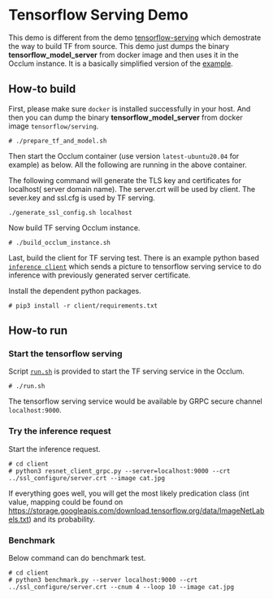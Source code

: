 # Tensorflow Serving Demo

This demo is different from the demo [tensorflow-serving](../tensorflow_serving/) which demostrate the way to build TF from source. This demo just dumps the binary **tensorflow_model_server** from docker image and then uses it in the Occlum instance. It is a basically simplified version of the [example](https://github.com/occlum/occlum/tree/master/example).


## How-to build

First, please make sure `docker` is installed successfully in your host. 
And then you can dump the binary **tensorflow_model_server** from docker image `tensorflow/serving`.

```
# ./prepare_tf_and_model.sh
```

Then start the Occlum container (use version `latest-ubuntu20.04` for example) as below.
All the following are running in the above container.

The following command will generate the TLS key and certificates for localhost( server domain name). The server.crt will be used by client. The sever.key and ssl.cfg is used by TF serving.
```
./generate_ssl_config.sh localhost
```

Now build TF serving Occlum instance.

```
# ./build_occlum_instance.sh
```

Last, build the client for TF serving test.
There is an example python based [`inference client`](./client/inception_client.py) which sends a picture to tensorflow serving service to do inference with previously generated server certificate.

Install the dependent python packages.
```
# pip3 install -r client/requirements.txt
```

## How-to run

### Start the tensorflow serving

Script [`run.sh`](./run.sh) is provided to start the TF serving service in the Occlum.

```
# ./run.sh
```

The tensorflow serving service would be available by GRPC secure channel `localhost:9000`.

### Try the inference request

Start the inference request.
```
# cd client
# python3 resnet_client_grpc.py --server=localhost:9000 --crt ../ssl_configure/server.crt --image cat.jpg
```

If everything goes well, you will get the most likely predication class (int value, mapping could be found on https://storage.googleapis.com/download.tensorflow.org/data/ImageNetLabels.txt) and its probability.

### Benchmark

Below command can do benchmark test.

```
# cd client
# python3 benchmark.py --server localhost:9000 --crt ../ssl_configure/server.crt --cnum 4 --loop 10 --image cat.jpg
```
